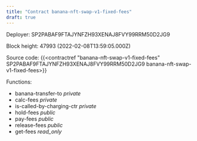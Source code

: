 ```yaml
---
title: "Contract banana-nft-swap-v1-fixed-fees"
draft: true
---
```

Deployer: SP2PABAF9FTAJYNFZH93XENAJ8FVY99RRM50D2JG9


 



Block height: 47993 (2022-02-08T13:59:05.000Z)

Source code: {{<contractref "banana-nft-swap-v1-fixed-fees" SP2PABAF9FTAJYNFZH93XENAJ8FVY99RRM50D2JG9 banana-nft-swap-v1-fixed-fees>}}

Functions:

* banana-transfer-to _private_
* calc-fees _private_
* is-called-by-charging-ctr _private_
* hold-fees _public_
* pay-fees _public_
* release-fees _public_
* get-fees _read_only_
